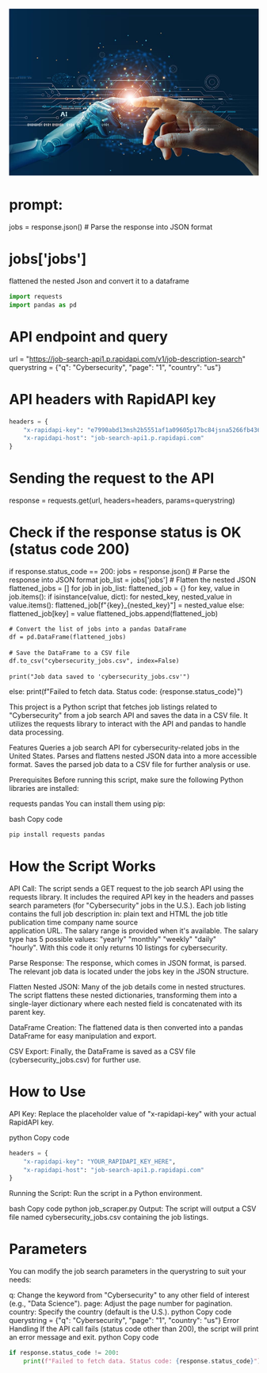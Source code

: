 ![Future-Developments-AI](Future-Developments-AI.jpg)
# prompt:  
jobs = response.json()  # Parse the response into JSON format   
# jobs['jobs']  
flattened the nested Json and convert it to a dataframe

<!-- python code block -->
```python
import requests
import pandas as pd
```


# 
# 

# API endpoint and query
url = "https://job-search-api1.p.rapidapi.com/v1/job-description-search"
querystring = {"q": "Cybersecurity", "page": "1", "country": "us"}

# API headers with RapidAPI key
<!-- python code block -->
```python
headers = {
    "x-rapidapi-key": "e7990abd13msh2b5551af1a09605p17bc84jsna5266fb436ab",
    "x-rapidapi-host": "job-search-api1.p.rapidapi.com"
}

```



# Sending the request to the API
response = requests.get(url, headers=headers, params=querystring)

# Check if the response status is OK (status code 200)
if response.status_code == 200:
    jobs = response.json()  # Parse the response into JSON format
    job_list = jobs['jobs']
    # Flatten the nested JSON
    flattened_jobs = []
    for job in job_list:
        flattened_job = {}
        for key, value in job.items():
            if isinstance(value, dict):
                for nested_key, nested_value in value.items():
                    flattened_job[f"{key}_{nested_key}"] = nested_value
            else:
                flattened_job[key] = value
        flattened_jobs.append(flattened_job)

    # Convert the list of jobs into a pandas DataFrame
    df = pd.DataFrame(flattened_jobs)

    # Save the DataFrame to a CSV file
    df.to_csv("cybersecurity_jobs.csv", index=False)

    print("Job data saved to 'cybersecurity_jobs.csv'")
else:
    print(f"Failed to fetch data. Status code: {response.status_code}")






This project is a Python script that fetches job listings related to "Cybersecurity" from a job search API and saves the data in a CSV file. It utilizes the requests library to interact with the API and pandas to handle data processing.

Features
Queries a job search API for cybersecurity-related jobs in the United States.
Parses and flattens nested JSON data into a more accessible format.
Saves the parsed job data to a CSV file for further analysis or use.



Prerequisites
Before running this script, make sure the following Python libraries are installed:

requests
pandas
You can install them using pip:

bash
Copy code
<!-- python code block -->
```python
pip install requests pandas
```





# How the Script Works
API Call: The script sends a GET request to the job search API using the requests library. It includes the required API key in the headers and passes search parameters (for "Cybersecurity" jobs in the U.S.). 
Each job listing contains the full job description in:
    plain text and HTML
    the job title
    publication time
    company name 
    source  
    application URL.
The salary range is provided when it's available. The salary type has 5 possible values: 
    "yearly"
    "monthly"
    "weekly"
    "daily"  
    "hourly". 
With this code it only returns 10 listings for cybersecurity.


Parse Response: The response, which comes in JSON format, is parsed. The relevant job data is located under the jobs key in the JSON structure.

Flatten Nested JSON: Many of the job details come in nested structures. The script flattens these nested dictionaries, transforming them into a single-layer dictionary where each nested field is concatenated with its parent key.

DataFrame Creation: The flattened data is then converted into a pandas DataFrame for easy manipulation and export.

CSV Export: Finally, the DataFrame is saved as a CSV file (cybersecurity_jobs.csv) for further use.

# How to Use
API Key: Replace the placeholder value of "x-rapidapi-key" with your actual RapidAPI key.

python
Copy code
<!-- python code block -->
```python
headers = {
    "x-rapidapi-key": "YOUR_RAPIDAPI_KEY_HERE",
    "x-rapidapi-host": "job-search-api1.p.rapidapi.com"
}
```

Running the Script: 
Run the script in a Python environment.

bash
Copy code
python job_scraper.py
Output: The script will output a CSV file named cybersecurity_jobs.csv containing the job listings.

# Parameters
You can modify the job search parameters in the querystring to suit your needs:

q: Change the keyword from "Cybersecurity" to any other field of interest (e.g., "Data Science").
page: Adjust the page number for pagination. 
country: Specify the country (default is the U.S.).
python
Copy code
querystring = {"q": "Cybersecurity", "page": "1", "country": "us"}
Error Handling
If the API call fails (status code other than 200), the script will print an error message and exit.
python
Copy code
<!-- python code block -->
```python
if response.status_code != 200:
    print(f"Failed to fetch data. Status code: {response.status_code}")
```
